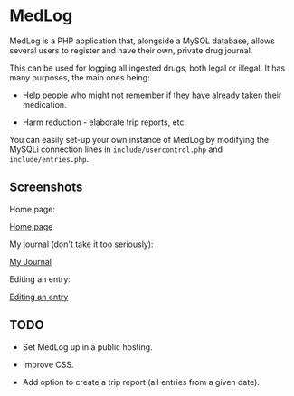 # MedLog

MedLog is a PHP application that, alongside a MySQL database, allows several users
to register and have their own, private drug journal.

This can be used for logging all ingested drugs, both legal or illegal. It has
many purposes, the main ones being:

* Help people who might not remember if they have already taken their medication.

* Harm reduction - elaborate trip reports, etc.

You can easily set-up your own instance of MedLog by modifying the MySQLi
connection lines in `include/usercontrol.php` and `include/entries.php`.

## Screenshots

Home page:

[Home page](http://i.imgur.com/ZGQH9IS.png)

My journal (don't take it too seriously):

[My Journal](http://i.imgur.com/LUvPrCR.png)

Editing an entry:

[Editing an entry](http://i.imgur.com/b0Bar0k.png)

## TODO
* Set MedLog up in a public hosting.

* Improve CSS.

* Add option to create a trip report (all entries from a given date).
